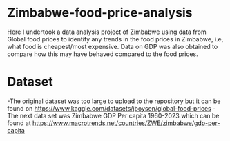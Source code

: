 # Zimbabwe-food-price-analysis
Here I undertook a data analysis project of Zimbabwe using data from Global food prices to identify any trends in the food prices in Zimbabwe, i.e, what food is cheapest/most expensive. Data on GDP was also obtained to compare how this may have behaved compared to the food prices.

#  Dataset
-The original dataset was too large to upload to the repository but it can be found on https://www.kaggle.com/datasets/jboysen/global-food-prices
-The next data set was Zimbabwe GDP Per capita 1960-2023 which can be found at https://www.macrotrends.net/countries/ZWE/zimbabwe/gdp-per-capita
